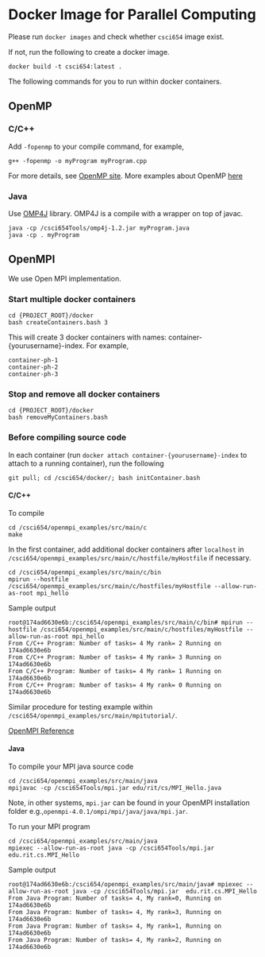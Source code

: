 # Docker Image for Parallel Computing

Please run ```docker images``` and check whether ```csci654``` image exist. 

If not, run the following to create a docker image. 
```
docker build -t csci654:latest .
```

The following commands for you to run within docker containers.

## OpenMP

### C/C++
Add ```-fopenmp``` to your compile command, for example,
```
g++ -fopenmp -o myProgram myProgram.cpp
``` 

For more details, see [OpenMP site](https://www.openmp.org/resources/openmp-compilers-tools/).
More examples about OpenMP [here](https://bisqwit.iki.fi/story/howto/openmp/)

### Java
Use [OMP4J](http://www.omp4j.org) library. OMP4J is a compile with a wrapper on top of javac. 
```
java -cp /csci654Tools/omp4j-1.2.jar myProgram.java
java -cp . myProgram
```



## OpenMPI
We use Open MPI implementation. 

### Start multiple docker containers
```
cd {PROJECT_ROOT}/docker
bash createContainers.bash 3
```
This will create 3 docker containers with names: container-{yourusername}-index. For example,
```
container-ph-1
container-ph-2
container-ph-3
```

### Stop and remove all docker containers
```
cd {PROJECT_ROOT}/docker
bash removeMyContainers.bash
```

### Before compiling source code
In each container (run ```docker attach container-{yourusername}-index``` to attach to a running container), run the following
```
git pull; cd /csci654/docker/; bash initContainer.bash
```

#### C/C++

To compile
```
cd /csci654/openmpi_examples/src/main/c
make
```

In the first container, add additional docker containers after ```localhost``` in ```/csci654/openmpi_examples/src/main/c/hostfile/myHostfile``` if necessary.

```
cd /csci654/openmpi_examples/src/main/c/bin
mpirun --hostfile /csci654/openmpi_examples/src/main/c/hostfiles/myHostfile --allow-run-as-root mpi_hello
```

Sample output
```
root@174ad6630e6b:/csci654/openmpi_examples/src/main/c/bin# mpirun --hostfile /csci654/openmpi_examples/src/main/c/hostfiles/myHostfile --allow-run-as-root mpi_hello
From C/C++ Program: Number of tasks= 4 My rank= 2 Running on 174ad6630e6b
From C/C++ Program: Number of tasks= 4 My rank= 3 Running on 174ad6630e6b
From C/C++ Program: Number of tasks= 4 My rank= 1 Running on 174ad6630e6b
From C/C++ Program: Number of tasks= 4 My rank= 0 Running on 174ad6630e6b
```

Similar procedure for testing example within ```/csci654/openmpi_examples/src/main/mpitutorial/```.

[OpenMPI Reference](https://www.open-mpi.org/doc/current/)


#### Java
To compile your MPI java source code
```
cd /csci654/openmpi_examples/src/main/java
mpijavac -cp /csci654Tools/mpi.jar edu/rit/cs/MPI_Hello.java
```

Note, in other systems, ```mpi.jar``` can be found in your OpenMPI installation folder e.g.,```openmpi-4.0.1/ompi/mpi/java/java/mpi.jar```. 


To run your MPI program
```
cd /csci654/openmpi_examples/src/main/java
mpiexec --allow-run-as-root java -cp /csci654Tools/mpi.jar  edu.rit.cs.MPI_Hello
```

Sample output
```
root@174ad6630e6b:/csci654/openmpi_examples/src/main/java# mpiexec --allow-run-as-root java -cp /csci654Tools/mpi.jar  edu.rit.cs.MPI_Hello
From Java Program: Number of tasks= 4, My rank=0, Running on 174ad6630e6b
From Java Program: Number of tasks= 4, My rank=3, Running on 174ad6630e6b
From Java Program: Number of tasks= 4, My rank=1, Running on 174ad6630e6b
From Java Program: Number of tasks= 4, My rank=2, Running on 174ad6630e6b
```
```
